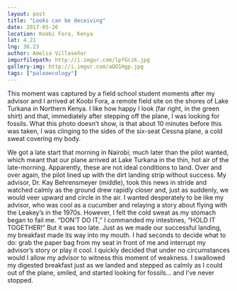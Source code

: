 ```yaml
---
layout: post
title: "Looks can be deceiving"
date: 2017-05-26
location: Koobi Fora, Kenya
lat: 4.21
lng: 36.23
author: Amelia Villaseñor
imgurfilepath: http://i.imgur.com/lpfGczk.jpg
gallery-img: http://i.imgur.com/aQO1Hgp.jpg
tags: ["paleoecology"]
---
```

	
This moment was captured by a field school student moments after my advisor and I arrived at Koobi Fora, a remote field site on the shores of Lake Turkana in Northern Kenya. I like how happy I look (far right, in the green shirt) and that, immediately after stepping off the plane, I was looking for fossils. What this photo doesn’t show, is that about 10 minutes before this was taken, I was clinging to the sides of the six-seat Cessna plane, a cold sweat covering my body.

We got a late start that morning in Nairobi; much later than the pilot wanted, which meant that our plane arrived at Lake Turkana in the thin, hot air of the late-morning. Apparently, these are not ideal conditions to land. Over and over again, the pilot lined up with the dirt landing strip without success. My advisor, Dr. Kay Behrensmeyer (middle), took this news in stride and watched calmly as the ground drew rapidly closer and, just as suddenly, we would veer upward and circle in the air. I wanted desperately to be like my advisor, who was cool as a cucumber and relaying a story about flying with the Leakey’s in the 1970s. However, I felt the cold sweat as my stomach began to fail me. “DON’T DO IT,” I commanded my intestines, “HOLD IT TOGETHER!” But it was too late. Just as we made our successful landing, my breakfast made its way into my mouth. I had seconds to decide what to do: grab the paper bag from my seat in front of me and interrupt my advisor’s story or play it cool. I quickly decided that under no circumstances would I allow my advisor to witness this moment of weakness. I swallowed my digested breakfast just as we landed and stepped as calmly as I could out of the plane, smiled, and started looking for fossils... and I’ve never stopped.
